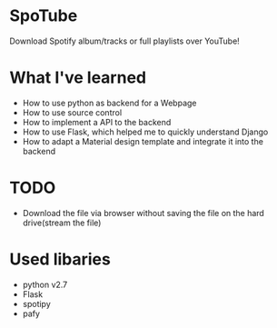 # SpoTube
Download Spotify album/tracks or full playlists over YouTube!

# What I've learned
* How to use python as backend for a Webpage
* How to use source control
* How to implement a API to the backend
* How to use Flask, which helped me to quickly understand Django
* How to adapt a Material design template and integrate it into the backend

# TODO
- Download the file via browser without saving the file on the hard drive(stream the file)

# Used libaries
- python v2.7
- Flask
- spotipy
- pafy


